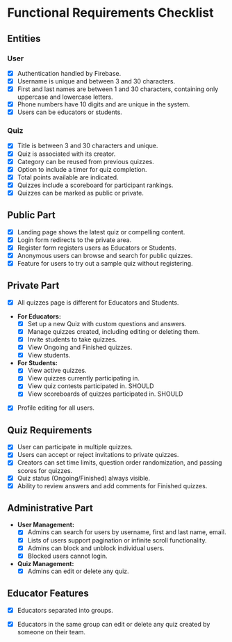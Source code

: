 # Functional Requirements Checklist

## Entities

### User
- [x] Authentication handled by Firebase.
- [x] Username is unique and between 3 and 30 characters.
- [x] First and last names are between 1 and 30 characters, containing only uppercase and lowercase letters.
- [x] Phone numbers have 10 digits and are unique in the system.
- [x] Users can be educators or students.

### Quiz
- [x] Title is between 3 and 30 characters and unique.
- [x] Quiz is associated with its creator.
- [x] Category can be reused from previous quizzes.
- [x] Option to include a timer for quiz completion.
- [x] Total points available are indicated.
- [x] Quizzes include a scoreboard for participant rankings.
- [x] Quizzes can be marked as public or private.

## Public Part
- [x] Landing page shows the latest quiz or compelling content.
- [x] Login form redirects to the private area.
- [x] Register form registers users as Educators or Students.
- [x] Anonymous users can browse and search for public quizzes.
- [x] Feature for users to try out a sample quiz without registering.

## Private Part
- [x] All quizzes page is different for Educators and Students.
- **For Educators:**
  - [x] Set up a new Quiz with custom questions and answers.
  - [x] Manage quizzes created, including editing or deleting them.
  - [x] Invite students to take quizzes.
  - [x] View Ongoing and Finished quizzes.
  - [x] View students.
- **For Students:**
  - [x] View active quizzes.
  - [x] View quizzes currently participating in.
  - [x] View quiz contests participated in. SHOULD
  - [x] View scoreboards of quizzes participated in. SHOULD
- [x] Profile editing for all users.

## Quiz Requirements
- [x] User can participate in multiple quizzes.
- [x] Users can accept or reject invitations to private quizzes.
- [x] Creators can set time limits, question order randomization, and passing scores for quizzes.
- [x] Quiz status (Ongoing/Finished) always visible.
- [x] Ability to review answers and add comments for Finished quizzes.

## Administrative Part
- **User Management:**
  - [x] Admins can search for users by username, first and last name, email.
  - [x] Lists of users support pagination or infinite scroll functionality.
  - [x] Admins can block and unblock individual users.
  - [x] Blocked users cannot login.
- **Quiz Management:**
  - [x] Admins can edit or delete any quiz.

## Educator Features 
- [x] Educators separated into groups.
- [x] Educators in the same group can edit or delete any quiz created by someone on their team.



